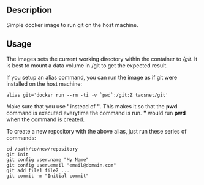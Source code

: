 ## Description

Simple docker image to run git on the host machine.

## Usage

The images sets the current working directory within the container to */git*. It is best to mount a data volume in /git to get the expected result.

If you setup an alias command, you can run the image as if git were installed on the host machine:
```
alias git='docker run --rm -ti -v `pwd`:/git:Z taosnet/git'
```
Make sure that you use **'** instead of **"**. This makes it so that the **pwd** command is executed everytime the command is run. **"** would run **pwd** when the command is created.

To create a new repository with the above alias, just run these series of commands:
```
cd /path/to/new/repository
git init
git config user.name "My Name"
git config user.email "email@domain.com"
git add file1 file2 ...
git commit -m "Initial commit"
```
